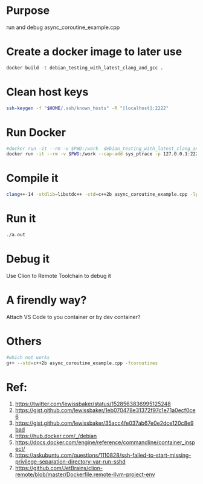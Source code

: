 # Purpose

run and debug async_coroutine_example.cpp

# Create a docker image to later use

```bash
docker build -t debian_testing_with_latest_clang_and_gcc .
```

# Clean host keys
```bash
ssh-keygen -f "$HOME/.ssh/known_hosts" -R "[localhost]:2222"
```

# Run Docker
```bash
#docker run -it --rm -v $PWD:/work  debian_testing_with_latest_clang_and_gcc
docker run -it --rm -v $PWD:/work --cap-add sys_ptrace -p 127.0.0.1:2222:22 --name latest_cpp_dev debian_testing_with_latest_clang_and_gcc 
```

# Compile it
```bash
clang++-14 -stdlib=libstdc++ -std=c++2b async_coroutine_example.cpp -lpthread
```

# Run it
```bash
./a.out
```

# Debug it

Use Clion to Remote Toolchain to debug it 

# A firendly way?

Attach VS Code to you container or by dev container?

# Others
```bash
#which not works
g++ --std=c++2b async_coroutine_example.cpp -fcoroutines
```

# Ref:
1. https://twitter.com/lewissbaker/status/1528563836995125248
2. https://gist.github.com/lewissbaker/1eb070478e31372f97c1e71a0ecf0ce6
3. https://gist.github.com/lewissbaker/35acc4fe037ab67e0e2dce120c8e9bad
4. https://hub.docker.com/_/debian
5. https://docs.docker.com/engine/reference/commandline/container_inspect/
6. https://askubuntu.com/questions/1110828/ssh-failed-to-start-missing-privilege-separation-directory-var-run-sshd
7. https://github.com/JetBrains/clion-remote/blob/master/Dockerfile.remote-llvm-project-env
